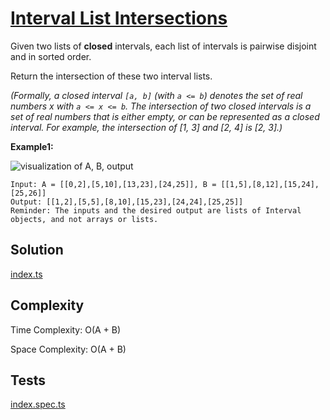 # [Interval List Intersections](https://leetcode.com/problems/interval-list-intersections/)

Given two lists of **closed** intervals, each list of intervals is pairwise disjoint and in sorted order.

Return the intersection of these two interval lists.

_(Formally, a closed interval `[a, b]` (with `a <= b`) denotes the set of real numbers x with `a <= x <= b`. The intersection of two closed intervals is a set of real numbers that is either empty, or can be represented as a closed interval. For example, the intersection of [1, 3] and [2, 4] is [2, 3].)_

**Example1:**

![visualization of A, B, output](https://assets.leetcode.com/uploads/2019/01/30/interval1.png)

```
Input: A = [[0,2],[5,10],[13,23],[24,25]], B = [[1,5],[8,12],[15,24],[25,26]]
Output: [[1,2],[5,5],[8,10],[15,23],[24,24],[25,25]]
Reminder: The inputs and the desired output are lists of Interval objects, and not arrays or lists.
```

## Solution

[index.ts](https://github.com/kutyepov/May-LeetCoding-Challenge/blob/master/src/interval-list-intersections/index.ts)

## Complexity

Time Complexity: O(A + B)

Space Complexity: O(A + B)

## Tests

[index.spec.ts](https://github.com/kutyepov/May-LeetCoding-Challenge/blob/master/src/interval-list-intersections/index.spec.ts)
